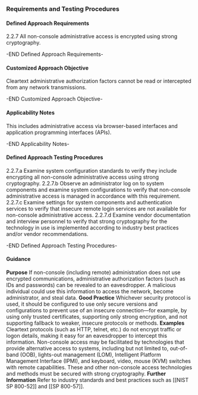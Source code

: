 ### Requirements and Testing Procedures

#### Defined Approach Requirements
2.2.7 All non-console administrative access is encrypted using strong cryptography.

-END Defined Approach Requirements- 
#### Customized Approach Objective
Cleartext administrative authorization factors cannot be read or intercepted from any network transmissions.

-END Customized Approach Objective- 
#### Applicability Notes
This includes administrative access via browser-based interfaces and application programming interfaces (APIs).

-END Applicability Notes- 
#### Defined Approach Testing Procedures
2.2.7.a Examine system configuration standards to verify they include encrypting all non-console administrative access using strong cryptography.
2.2.7.b Observe an administrator log on to system components and examine system configurations to verify that non-console administrative access is managed in accordance with this requirement.
2.2.7.c Examine settings for system components and authentication services to verify that insecure remote login services are not available for non-console administrative access.
2.2.7.d Examine vendor documentation and interview personnel to verify that strong cryptography for the technology in use is implemented according to industry best practices and/or vendor recommendations.

-END Defined Approach Testing Procedures- 
#### Guidance
**Purpose**
If non-console (including remote) administration does not use encrypted communications, administrative authorization factors (such as IDs and passwords) can be revealed to an eavesdropper. A malicious individual could use this information to access the network, become administrator, and steal data.
**Good Practice**
Whichever security protocol is used, it should be configured to use only secure versions and configurations to prevent use of an insecure connection—for example, by using only trusted certificates, supporting only strong encryption, and not supporting fallback to weaker, insecure protocols or methods.
**Examples**
Cleartext protocols (such as HTTP, telnet, etc.) do not encrypt traffic or logon details, making it easy for an eavesdropper to intercept this information. Non-console access may be facilitated by technologies that provide alternative access to systems, including but not limited to, out-of-band (OOB), lights-out management (LOM), Intelligent Platform Management Interface (IPMI), and keyboard, video, mouse (KVM) switches with remote capabilities. These and other non-console access technologies and methods must be secured with strong cryptography.
**Further Information**
Refer to industry standards and best practices such as [[NIST SP 800-52]] and [[SP 800-57]].